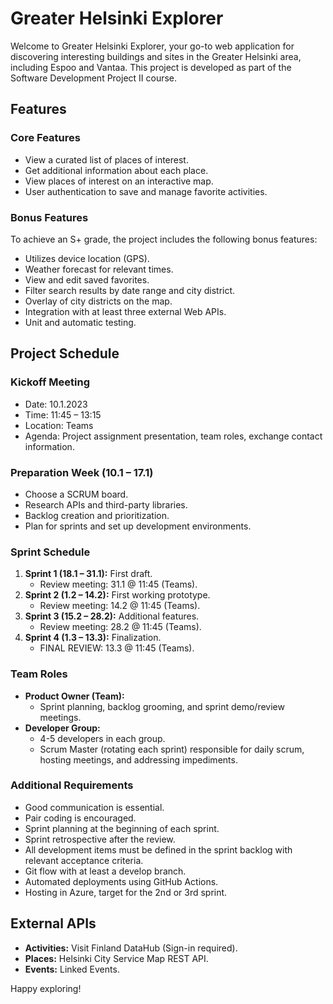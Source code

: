 
# Greater Helsinki Explorer

Welcome to Greater Helsinki Explorer, your go-to web application for discovering interesting buildings and sites in the Greater Helsinki area, including Espoo and Vantaa. This project is developed as part of the Software Development Project II course.

## Features

### Core Features
- View a curated list of places of interest.
- Get additional information about each place.
- View places of interest on an interactive map.
- User authentication to save and manage favorite activities.

### Bonus Features
To achieve an S+ grade, the project includes the following bonus features:
- Utilizes device location (GPS).
- Weather forecast for relevant times.
- View and edit saved favorites.
- Filter search results by date range and city district.
- Overlay of city districts on the map.
- Integration with at least three external Web APIs.
- Unit and automatic testing.

## Project Schedule

### Kickoff Meeting
- Date: 10.1.2023
- Time: 11:45 – 13:15
- Location: Teams
- Agenda: Project assignment presentation, team roles, exchange contact information.

### Preparation Week (10.1 – 17.1)
- Choose a SCRUM board.
- Research APIs and third-party libraries.
- Backlog creation and prioritization.
- Plan for sprints and set up development environments.

### Sprint Schedule
1. **Sprint 1 (18.1 – 31.1):** First draft.
   - Review meeting: 31.1 @ 11:45 (Teams).
2. **Sprint 2 (1.2 – 14.2):** First working prototype.
   - Review meeting: 14.2 @ 11:45 (Teams).
3. **Sprint 3 (15.2 – 28.2):** Additional features.
   - Review meeting: 28.2 @ 11:45 (Teams).
4. **Sprint 4 (1.3 – 13.3):** Finalization.
   - FINAL REVIEW: 13.3 @ 11:45 (Teams).

### Team Roles
- **Product Owner (Team):**
  - Sprint planning, backlog grooming, and sprint demo/review meetings.
- **Developer Group:**
  - 4-5 developers in each group.
  - Scrum Master (rotating each sprint) responsible for daily scrum, hosting meetings, and addressing impediments.

### Additional Requirements
- Good communication is essential.
- Pair coding is encouraged.
- Sprint planning at the beginning of each sprint.
- Sprint retrospective after the review.
- All development items must be defined in the sprint backlog with relevant acceptance criteria.
- Git flow with at least a develop branch.
- Automated deployments using GitHub Actions.
- Hosting in Azure, target for the 2nd or 3rd sprint.

## External APIs

- **Activities:** Visit Finland DataHub (Sign-in required).
- **Places:** Helsinki City Service Map REST API.
- **Events:** Linked Events.



Happy exploring!
